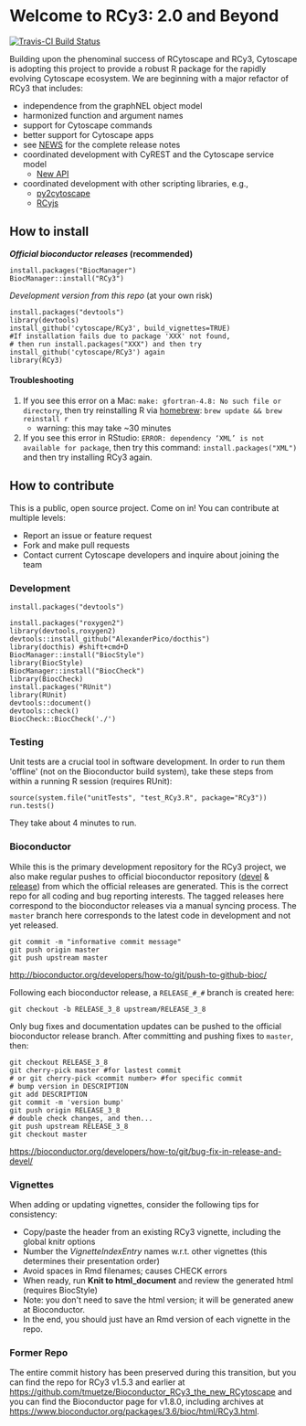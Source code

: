 # Welcome to RCy3: 2.0 and Beyond
[![Travis-CI Build Status](https://travis-ci.org/cytoscape/RCy3.svg?branch=master)](https://travis-ci.org/cytoscape/RCy3)

Building upon the phenominal success of RCytoscape and RCy3, Cytoscape is adopting 
this project to provide a robust R package for the rapidly evolving Cytoscape 
ecosystem. We are beginning with a major refactor of RCy3 that includes:

* independence from the graphNEL object model
* harmonized function and argument names
* support for Cytoscape commands
* better support for Cytoscape apps
* see [NEWS](NEWS) for the complete release notes
* coordinated development with CyREST and the Cytoscape service model
  * [New API](https://github.com/cytoscape/cyREST/issues?utf8=✓&q=milestone%3A*+label%3A%22new+API%22+is%3A*)
* coordinated development with other scripting libraries, e.g., 
  * [py2cytoscape](https://github.com/cytoscape/py2cytoscape)
  * [RCyjs](http://bioconductor.org/packages/release/bioc/html/RCyjs.html)

## How to install
**_Official bioconductor releases_ (recommended)**
```
install.packages("BiocManager")
BiocManager::install("RCy3")
```

_Development version from this repo_ (at your own risk)
```
install.packages("devtools")
library(devtools)
install_github('cytoscape/RCy3', build_vignettes=TRUE)
#If installation fails due to package 'XXX' not found,
# then run install.packages("XXX") and then try install_github('cytoscape/RCy3') again
library(RCy3)
```

#### Troubleshooting
1. If you see this error on a Mac: ```make: gfortran-4.8: No such file or directory```, then try reinstalling R via [homebrew](https://brew.sh/): ```brew update && brew reinstall r```
   * warning: this may take ~30 minutes
2. If you see this error in RStudio: ```ERROR: dependency ‘XML’ is not available for package```, then try this command: ```install.packages("XML")``` and then try installing RCy3 again.

## How to contribute
This is a public, open source project. Come on in! You can contribute at multiple levels:

* Report an issue or feature request
* Fork and make pull requests
* Contact current Cytoscape developers and inquire about joining the team

### Development
```
install.packages("devtools")

install.packages("roxygen2") 
library(devtools,roxygen2)
devtools::install_github("AlexanderPico/docthis")
library(docthis) #shift+cmd+D 
BiocManager::install("BiocStyle")
library(BiocStyle)
BiocManager::install("BiocCheck")
library(BiocCheck)
install.packages("RUnit")
library(RUnit)
devtools::document()
devtools::check()
BiocCheck::BiocCheck('./')
```

### Testing
Unit tests are a crucial tool in software development.
In order to run them 'offline' (not on the Bioconductor build system),
take these steps from within a running R session (requires RUnit):

```
source(system.file("unitTests", "test_RCy3.R", package="RCy3"))
run.tests()
```

They take about 4 minutes to run.

### Bioconductor
While this is the primary development repository for the RCy3 project, we also make regular pushes to official bioconductor repository ([devel](http://bioconductor.org/packages/devel/bioc/html/RCy3.html) & [release](http://bioconductor.org/packages/release/bioc/html/RCy3.html)) from which the official releases are generated. This is the correct repo for all coding and bug reporting interests. The tagged releases here correspond to the bioconductor releases via a manual syncing process. The `master` branch here corresponds to the latest code in development and not yet released. 

```
git commit -m "informative commit message"
git push origin master
git push upstream master
```
http://bioconductor.org/developers/how-to/git/push-to-github-bioc/

Following each bioconductor release, a `RELEASE_#_#` branch is created here:

```
git checkout -b RELEASE_3_8 upstream/RELEASE_3_8
```

Only bug fixes and documentation updates can be pushed to the official bioconductor release branch. After committing and pushing fixes to `master`, then:

```
git checkout RELEASE_3_8
git cherry-pick master #for lastest commit
# or git cherry-pick <commit number> #for specific commit
# bump version in DESCRIPTION
git add DESCRIPTION
git commit -m 'version bump'
git push origin RELEASE_3_8
# double check changes, and then...
git push upstream RELEASE_3_8
git checkout master
```

https://bioconductor.org/developers/how-to/git/bug-fix-in-release-and-devel/

### Vignettes
When adding or updating vignettes, consider the following tips for consistency:
* Copy/paste the header from an existing RCy3 vignette, including the global knitr options
* Number the *VignetteIndexEntry* names w.r.t. other vignettes (this determines their presentation order)
* Avoid spaces in Rmd filenames; causes CHECK errors
* When ready, run **Knit to html_document** and review the generated html (requires BiocStyle)
* Note: you don't need to save the html version; it will be generated anew at Bioconductor.
* In the end, you should just have an Rmd version of each vignette in the repo.

### Former Repo
The entire commit history has been preserved during this transition, but you can find the repo for RCy3 v1.5.3 and earlier
at https://github.com/tmuetze/Bioconductor_RCy3_the_new_RCytoscape and you can find the Bioconductor
page for v1.8.0, including archives at https://www.bioconductor.org/packages/3.6/bioc/html/RCy3.html.
